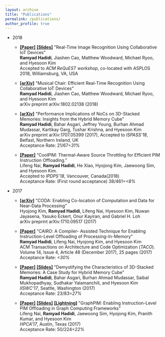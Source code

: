 ```yaml
---
layout: archive
title: "Publications"
permalink: /publications/
author_profile: true
---
```

* 2018
  * [__[Paper]__](https://ramyadhadidi.github.io/publications)
  [__[Slides]__](https://ramyadhadidi.github.io/files/hadidi-request-slides.pdf)
  "Real-Time Image Recognition Using Collaborative IoT Devices"  
  __Ramyad Hadidi__, Jiashen Cao, Matthew Woodward, Michael Ryoo, and Hyesoon Kim  
  Accepted to _ACM ReQuEST workshop_, co-located with ASPLOS 2018, Williamsburg, VA, USA

  * [__[arXiv]__](https://arxiv.org/abs/1802.02138)
  "Musical Chair: Efficient Real-Time Recognition Using Collaborative IoT Devices"  
  __Ramyad Hadidi__, Jiashen Cao, Matthew Woodward, Michael Ryoo, and Hyesoon Kim  
  arXiv preprint arXiv:1802.02138 (2018)

  * [__[arXiv]__](https://arxiv.org/abs/1707.05399)
  "Performance Implications of NoCs on 3D-Stacked Memories: Insights from the Hybrid Memory Cube"   
__Ramyad Hadidi__, Bahar Asgari, Jeffrey Young, Burhan Ahmad Mudassar, Kartikay Garg, Tushar Krishna, and Hyesoon Kim  
arXiv preprint arXiv:1707.05399 (2017), Accepted to _ISPASS'18_, Belfast, Northern Ireland, UK  
Acceptance Rate: 21/67=_31%_

  * [__[Paper]__](https://ramyadhadidi.github.io/files/nai-coolpim.pdf)
  “CoolPIM: Thermal-Aware Source Throttling for Efficient PIM Instruction Offloading.”  
Lifeng Nai, __Ramyad Hadidi__, He Xiao, Hyojong Kim, Jaewoong Sim, and Hyesoon Kim.   
Accepted to _IPDPS’18_, Vancouver, Canada(2018)  
Acceptance Rate: (First round acceptance) 38/461=_<8%_


* 2017
  * [__[arXiv]__](https://arxiv.org/pdf/1710.09517)
  "CODA: Enabling Co-location of Computation and Data for Near-Data Processing"  
Hyojong Kim, __Ramyad Hadidi__, Lifeng Nai, Hyesoon Kim, Nuwan Jayasena, Yasuko Eckert, Onur Kayiran, and Gabriel H. Loh  
arXiv preprint arXiv:1710.09517 (2017)  

  * [__[Paper]__](https://ramyadhadidi.github.io/files/a48-hadidi.pdf)
  "CAIRO: A Compiler- Assisted Technique for Enabling Instruction-Level Offloading of Processing-In-Memory"   
__Ramyad Hadidi__, Lifeng Nai, Hyojong Kim, and Hyesoon Kim  
ACM Transactions on Architecture and Code Optimization (_TACO_). Volume 14, Issue 4, Article 48 (December 2017), 25 pages (2017)  
Acceptance Rate: _<30%_

  * [__[Paper]__](https://ramyadhadidi.github.io/files/hadidi-iiswc.pdf) [__[Slides]__](https://ramyadhadidi.github.io/files/hadidi-iiswc-slides.pdf)
  "Demystifying the Characteristics of 3D-Stacked Memories: A Case Study for Hybrid Memory Cube"  
__Ramyad Hadidi__, Bahar Asgari, Burhan Ahmad Mudassar, Saibal Mukhopadhyay, Sudhakar Yalamanchili, and Hyesoon Kim  
_IISWC’17_, Seattle, Washington (2017)  
Acceptance Rate: 23/83=_27%_

  * [__[Paper]__](https://ramyadhadidi.github.io/files/nai-graphpim.pdf) [__[Slides]__](https://ramyadhadidi.github.io/files/nai-graphpim-slides.pdf) [__[Lightning]__](https://ramyadhadidi.github.io/files/nai-graphpim-slides-light.pdf)
  "GraphPIM: Enabling Instruction-Level PIM Offloading in Graph Computing Frameworks"  
Lifeng Nai, __Ramyad Hadidi__, Jaewoong Sim, Hyojong Kim, Pranith Kumar, and Hyesoon Kim  
_HPCA’17_, Austin, Texas (2017)  
Acceptance Rate: 50/224=_22%_

<!-- {% if author.googlescholar %}
  You can also find my articles on <u><a href="{{author.googlescholar}}">my Google Scholar profile</a>.</u>
{% endif %} -->

<!-- {% include base_path %}

{% for post in site.publications reversed %}
  {% include archive-single.html %}
{% endfor %} -->
